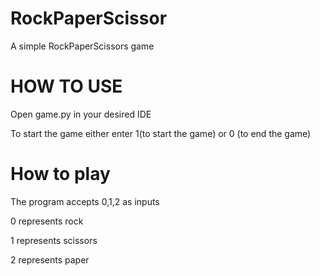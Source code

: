 # RockPaperScissor
A simple RockPaperScissors game 


# HOW TO USE 
Open game.py in your desired IDE



To start the game either enter 1(to start the game) or 0 (to end the game)
# How to play 
The program accepts 0,1,2 as inputs


0 represents rock



1 represents scissors 



2 represents paper
